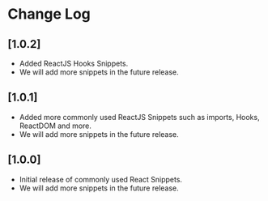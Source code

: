 # Change Log

## [1.0.2]

- Added ReactJS Hooks Snippets.
- We will add more snippets in the future release.

## [1.0.1]

- Added more commonly used ReactJS Snippets such as imports, Hooks, ReactDOM and more.
- We will add more snippets in the future release.

## [1.0.0]

- Initial release of commonly used React Snippets.
- We will add more snippets in the future release.